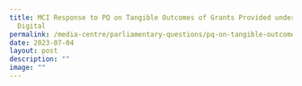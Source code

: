 ```yaml
---
title: MCI Response to PQ on Tangible Outcomes of Grants Provided under SMEs Go
  Digital
permalink: /media-centre/parliamentary-questions/pq-on-tangible-outcomes-of-grants-smes-go-digital/
date: 2023-07-04
layout: post
description: ""
image: ""
---
```

